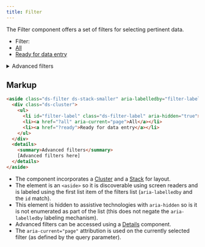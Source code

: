 ```yaml
---
title: Filter
---
```


The Filter component offers a set of filters for selecting pertinent data.

<div class="ds-scope">
  <aside class="ds-filter ds-stack-smaller" aria-labelledby="filter-label">
    <div class="ds-cluster">
      <ul>
        <li id="filter-label" class="ds-filter-label" aria-hidden="true">Filter:</li>
        <li><a href="?all" aria-current="page">All</a></li>
        <li><a href="?ready">Ready for data entry</a></li>
      </ul>
    </div>
    <details>
      <summary>Advanced filters</summary>
      Advanced filters here
    </details>
  </aside>
</div>

## Markup

```html
<aside class="ds-filter ds-stack-smaller" aria-labelledby="filter-label">
  <div class="ds-cluster">
    <ul>
      <li id="filter-label" class="ds-filter-label" aria-hidden="true">Filter:</li>
      <li><a href="?all" aria-current="page">All</a></li>
      <li><a href="?ready">Ready for data entry</a></li>
    </ul>
  </div>
  <details>
    <summary>Advanced filters</summary>
    [Advanced filters here]
  </details>
</aside>
```

* The component incorporates a [Cluster]({{site.basedir}}/components/cluster) and a [Stack](({{site.basedir}}/components/stack)) for layout.
* The element is an `<aside>` so it is discoverable using screen readers and is labeled using the first list item of the filters list (`aria-labelledby` and the `id` match).
* This element is hidden to assistive technologies with `aria-hidden` so is it is not enumerated as part of the list (this does not negate the `aria-labelledby` labeling mechanism).
* Advanced filters can be accessed using a [Details]({{site.basedir}}/components/details) component.
* The `aria-current="page"` attribution is used on the currently selected filter (as defined by the query parameter).